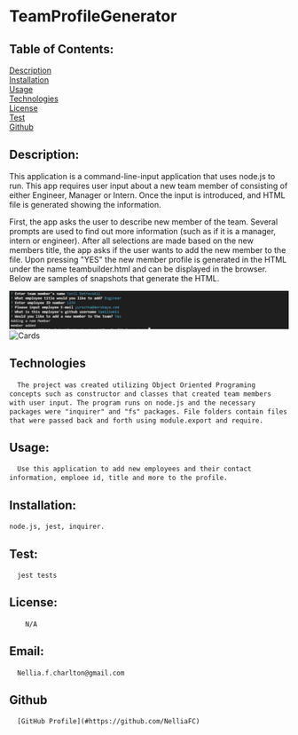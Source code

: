 # TeamProfileGenerator

## Table of Contents:

[Description](#description) <br/>
[Installation](#installation)<br/>
[Usage](#usage)<br/>
[Technologies](#technologies)<br/>
[License](#license)<br/>
[Test](#test)<br/>
[Github](#github)<br/>


## Description:
    
   

   This application is a command-line-input application that uses node.js to run. This app requires user input about a new team member of consisting of either Engineer, Manager or Intern. Once the input is introduced, and HTML file is generated showing the information. 
  
   First, the app asks the user to describe new member of the team. Several prompts are used to find out more information (such as if it is a manager, intern or engineer). After all selections are made based on the new members title, the app asks if the user wants to add the new member to the file. Upon pressing "YES" the new member profile is generated in the HTML under the name teambuilder.html and can be displayed in the browser. Below are samples of snapshots that generate the HTML.

   ![Prompt](/src/image/TeamProfileCapture.png)
   ![Cards](/src/image/TeamProfileCapture1.png)

## Technologies
      The project was created utilizing Object Oriented Programing concepts such as constructor and classes that created team members with user input. The program runs on node.js and the necessary packages were "inquirer" and "fs" packages. File folders contain files that were passed back and forth using module.export and require.
## Usage:   
      Use this application to add new employees and their contact information, emploee id, title and more to the profile.
## Installation:  
    node.js, jest, inquirer.
## Test:
      jest tests 
## License:
        N/A
## Email:
      Nellia.f.charlton@gmail.com      

## Github
     
      [GitHub Profile](#https://github.com/NelliaFC)
   
     


 

